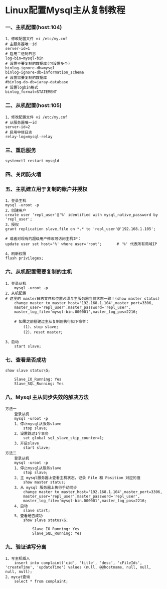 # Linux配置Mysql主从复制教程

### 一、主机配置(host:104)
	
	1、修改配置文件 vi /etc/my.cnf
	# 主服务器唯一id
	server-id=1
	# 启用二进制日志
	log-bin=mysql-bin
	# 设置不要复制的数据库(可设置多个)
	binlog-ignore-db=mysql
	binlog-ignore-db=information_schema
	# 设置需要复制的数据库
	#binlog-do-db=jaray-database
	# 设置logbin格式
	binlog_format=STATEMENT
	

### 二、从机配置(host:105)
	
	1、修改配置文件 vi /etc/my.cnf
	# 从服务器唯一id
	server-id=2
	# 启用中继日志
	relay-log=mysql-relay
	
### 三、重启服务

	systemctl restart mysqld
	
### 四、关闭防火墙

	
### 五、主机建立用于复制的账户并授权

	1、登录主机
	mysql -uroot -p
	2、创建用户
	create user 'repl_user'@'%' identified with mysql_native_password by 'repl_user';
	3、授权
	grant replication slave,file on *.* to 'repl_user'@'192.168.1.105';

	# 或者对现有的超级用户修改可访问主机IP：
	update user set host='%' where user='root';　　　　# '%' 代表所有局域IP
	
	4、刷新权限
	flush privileges;

### 六、从机配置需要复制的主机

	1、登录从机
		mysql -uroot -p
	2、从机配置
	# 这里的 master日志文件和位置必须与主服务器当前状态一致！(show master status)
		change master to master_host='192.168.1.104',master_port=3306,
		master_user='repl_user',master_password='repl_user',
		master_log_file='mysql-bin.000001',master_log_pos=2216;
	
		# 如果之前搭建过主从复制则执行如下命令：
			(1)、stop slave;
			(2)、reset master;
		
	3、启动
		start slave;

### 七、查看是否成功
	
	show slave status\G;
		
		Slave_IO_Running: Yes
        Slave_SQL_Running: Yes
        
### 八、Mysql 主从同步失效的解决方法
	
	方法一
		登录从机
		mysql -uroot -p
		1、停止mysql从服务slave
			stop slave;
		2、设置跳过1个事务
			set global sql_slave_skip_counter=1;
		3、开启slave
			start slave;
	方法二
		登录从机
		mysql -uroot -p
		1、停止mysql从服务slave
			stop slave;
		2、主 mysql服务器上查看主机状态，记录 File 和 Position 对应的值
			show master status;
		3、从 mysql 服务器上执行手动同步
			change master to master_host='192.168.1.104',master_port=3306,
			master_user='repl_user',master_password='repl_user',
			master_log_file='mysql-bin.000001',master_log_pos=2216;
		4、启动
			slave start;
		5、查看是否成功
			show slave status\G;
			
				Slave_IO_Running: Yes
        		Slave_SQL_Running: Yes

### 九、验证读写分离

	1、写主机插入
		insert into complaint('cid', 'title', 'desc', 'cFileIds', 'createTime', 'updateTime') values (null, @@hostname, null, null, null, null);
	2、mycat查询
		select * from complaint;